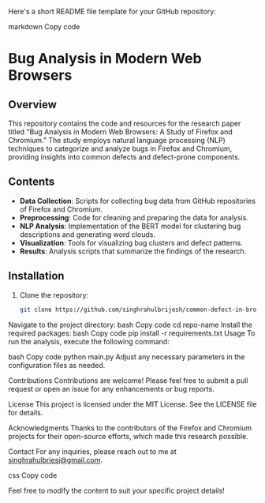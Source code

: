 Here's a short README file template for your GitHub repository:

markdown
Copy code
# Bug Analysis in Modern Web Browsers

## Overview
This repository contains the code and resources for the research paper titled "Bug Analysis in Modern Web Browsers: A Study of Firefox and Chromium." The study employs natural language processing (NLP) techniques to categorize and analyze bugs in Firefox and Chromium, providing insights into common defects and defect-prone components.

## Contents
- **Data Collection**: Scripts for collecting bug data from GitHub repositories of Firefox and Chromium.
- **Preprocessing**: Code for cleaning and preparing the data for analysis.
- **NLP Analysis**: Implementation of the BERT model for clustering bug descriptions and generating word clouds.
- **Visualization**: Tools for visualizing bug clusters and defect patterns.
- **Results**: Analysis scripts that summarize the findings of the research.

## Installation
1. Clone the repository:
   ```bash
   git clone https://github.com/singhrahulbrijesh/common-defect-in-browsers.git
Navigate to the project directory:
bash
Copy code
cd repo-name
Install the required packages:
bash
Copy code
pip install -r requirements.txt
Usage
To run the analysis, execute the following command:

bash
Copy code
python main.py
Adjust any necessary parameters in the configuration files as needed.

Contributions
Contributions are welcome! Please feel free to submit a pull request or open an issue for any enhancements or bug reports.

License
This project is licensed under the MIT License. See the LICENSE file for details.

Acknowledgments
Thanks to the contributors of the Firefox and Chromium projects for their open-source efforts, which made this research possible.

Contact
For any inquiries, please reach out to me at singhrahulbriesj@gmail.com.

css
Copy code

Feel free to modify the content to suit your specific project details!
